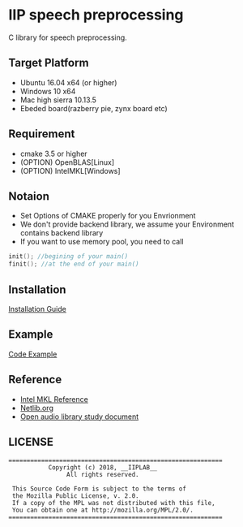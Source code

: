 # IIP speech preprocessing

C library for speech preprocessing.

## Target Platform
* Ubuntu 16.04 x64 (or higher)
* Windows 10 x64
* Mac high sierra 10.13.5
* Ebeded board(razberry pie, zynx board etc)

## Requirement
* cmake 3.5 or higher  
* (OPTION) OpenBLAS[Linux]  
* (OPTION) IntelMKL[Windows]  

## Notaion
* Set Options of CMAKE properly for you Envrionment
* We don't provide backend library, we assume your Environment contains backend library
* If you want to use memory pool, you need to call 
```C
init(); //begining of your main()
finit(); //at the end of your main()
```

## Installation
[Installation Guide](https://github.com/gogyzzz/iip_sph_pp/wiki/Install_Guide)

## Example
[Code Example](https://github.com/gogyzzz/iip_sph_pp/wiki/Examples)

## Reference
* [Intel MKL Reference](https://software.intel.com/en-us/mkl-developer-reference-c-overview)
* [Netlib.org](http://www.netlib.org/)
* [Open audio library study document](https://github.com/kooBH/OpenAudioLibraryStudy)

## LICENSE
```
===========================================================
           Copyright (c) 2018, __IIPLAB__
                All rights reserved.

 This Source Code Form is subject to the terms of
 the Mozilla Public License, v. 2.0. 
 If a copy of the MPL was not distributed with this file,
 You can obtain one at http://mozilla.org/MPL/2.0/.
===========================================================
```

